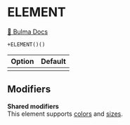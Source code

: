 # ELEMENT

[📖 Bulma Docs]()

```pug
+ELEMENT()()
```

| Option | Default |
| ------ | ------- |
|        |         |

## Modifiers

**Shared modifiers**  
This element supports [colors](../modifiers.md#colors) and [sizes](../modifiers.md#sizes).
